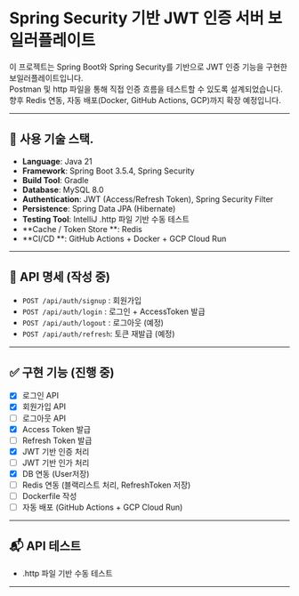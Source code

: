 # Spring Security 기반 JWT 인증 서버 보일러플레이트

이 프로젝트는 Spring Boot와 Spring Security를 기반으로 JWT 인증 기능을 구현한 보일러플레이트입니다.  
Postman 및 http 파일을 통해 직접 인증 흐름을 테스트할 수 있도록 설계되었습니다.  
향후 Redis 연동, 자동 배포(Docker, GitHub Actions, GCP)까지 확장 예정입니다.

---

## 🔧 사용 기술 스택.

- **Language**: Java 21
- **Framework**: Spring Boot 3.5.4, Spring Security
- **Build Tool**: Gradle
- **Database**: MySQL 8.0
- **Authentication**: JWT (Access/Refresh Token), Spring Security Filter
- **Persistence**: Spring Data JPA (Hibernate)
- **Testing Tool**: IntelliJ .http 파일 기반 수동 테스트
- **Cache / Token Store **: Redis
- **CI/CD **: GitHub Actions + Docker + GCP Cloud Run


---

## 📘 API 명세 (작성 중)

- `POST /api/auth/signup` : 회원가입
- `POST /api/auth/login`  : 로그인 + AccessToken 발급
- `POST /api/auth/logout` : 로그아웃 (예정)
- `POST /api/auth/refresh`: 토큰 재발급 (예정)

---

## ✅ 구현 기능 (진행 중)

- [x] 로그인 API
- [x] 회원가입 API
- [ ] 로그아웃 API
- [x] Access  Token 발급
- [ ] Refresh Token 발급
- [x] JWT 기반 인증 처리
- [ ] JWT 기반 인가 처리
- [x] DB 연동 (User저장)
- [ ] Redis 연동 (블랙리스트 처리, RefreshToken 저장)
- [ ] Dockerfile 작성
- [ ] 자동 배포 (GitHub Actions + GCP Cloud Run)

---

## 📬 API 테스트

- .http 파일 기반 수동 테스트

---

